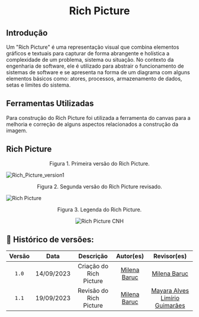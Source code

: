 # <p align="center"> Rich Picture  <p>
## Introdução

Um "Rich Picture" é uma representação visual que combina elementos gráficos e textuais para capturar de forma abrangente e holística a complexidade de um problema, sistema ou situação. No contexto da engenharia de software, ele é utilizado para abstrair o funcionamento de sistemas de software e se apresenta na forma de um diagrama com alguns elementos básicos como: atores, processos, armazenamento de dados, setas e limites do sistema. 

## Ferramentas Utilizadas
 Para construção do Rich Picture foi utilizada a ferramenta do canvas para a melhoria e correção de alguns aspectos relacionados a construção da imagem.

 ## Rich Picture
 <p align="center"> Figura 1. Primeira versão do Rich Picture.

 ![Rich_Picture_version1](https://github.com/Requisitos-de-Software/2023.2-Grupo02/assets/67807684/563ec2e6-69c2-411b-beed-efa22c558a60)

 <p align="center"> Figura 2. Segunda versão do Rich Picture revisado.

![Rich Picture ](https://github.com/Requisitos-de-Software/2023.2-Grupo02/assets/67807684/79a5d564-2ffe-4112-9b30-1bf8d4741e1f)

 <p align="center"> Figura 3. Legenda do Rich Picture.
   
<div align="center">
  
![Rich Picture CNH](https://github.com/Requisitos-de-Software/2023.2-Grupo02/assets/67807684/1f14c203-09af-4c62-ad57-f099057b5e6c)

</div>


## 📑 Histórico de versões:

 Versão  |    Data    |                        Descrição                        |                                             Autor(es)                                             |                  Revisor(es)                   
 :-----: | :--------: | :-----------------------------------------------------: | :-----------------------------------------------------------------------------------------------: | :--------------------------------------------: 
  `1.0`  | 14/09/2023 |            Criação do Rich Picture            | [Milena Baruc](https://github.com/MilenaBaruc) | [Milena Baruc](https://github.com/MilenaBaruc)
  `1.1`  | 19/09/2023 |            Revisão do Rich Picture            | [Milena Baruc](https://github.com/MilenaBaruc) | [Mayara Alves](https://github.com/Mayara-tech) [Limírio Guimarães](https://github.com/LimirioGuimaraes)
